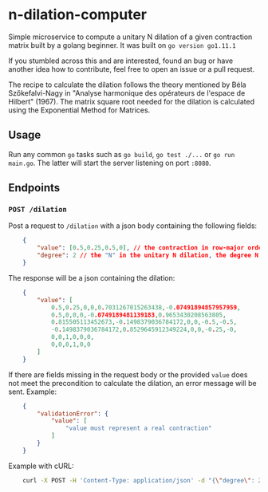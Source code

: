 
# n-dilation-computer

Simple microservice to compute a unitary N dilation of a given contraction matrix built by a golang beginner. It was built on `go version go1.11.1`

If you stumbled across this and are interested, found an bug or have another idea how to contribute, feel free to open an issue or a pull request.

The recipe to calculate the dilation follows the theory mentioned by Béla Szőkefalvi-Nagy in "Analyse harmonique des opérateurs de l'espace de Hilbert" (1967). The matrix square root needed for the dilation is calculated using the Exponential Method for Matrices.

## Usage

Run any common `go` tasks such as `go build`, `go test ./...` or `go run main.go`. The latter will start the server listening on port `:8080`.

## Endpoints

### ```POST /dilation```

Post a request to `/dilation` with a json body containing the following fields:

```json
	{
		"value": [0.5,0.25,0.5,0], // the contraction in row-major order,
		"degree": 2 // the "N" in the unitary N dilation, the degree N as the upper boundary for which exponents the dilation condition should hold true
	}
```

The response will be a json containing the dilation:

```json
	{
		"value": [
			0.5,0.25,0,0,0.7031267015263438,-0.07491894857957959,
			0.5,0,0,0,-0.0749189481139183,0.9653430208563805,
			0.815505113452673,-0.1498379036784172,0,0,-0.5,-0.5,
			-0.1498379036784172,0.8529645912349224,0,0,-0.25,-0,
			0,0,1,0,0,0,
			0,0,0,1,0,0
		]
	}
```

If there are fields missing in the request body or the provided `value` does not meet the precondition to calculate the dilation, an error message will be sent. Example:

```json
	{
		"validationError": {
			"value": [
				"value must represent a real contraction"
			]
		}
	}
```

Example with cURL:
```bash
	curl -X POST -H 'Content-Type: application/json' -d "{\"degree\": 2, \"value\": [0.5,0.25,0.5,0]}" http://localhost:8080/dilation
```
